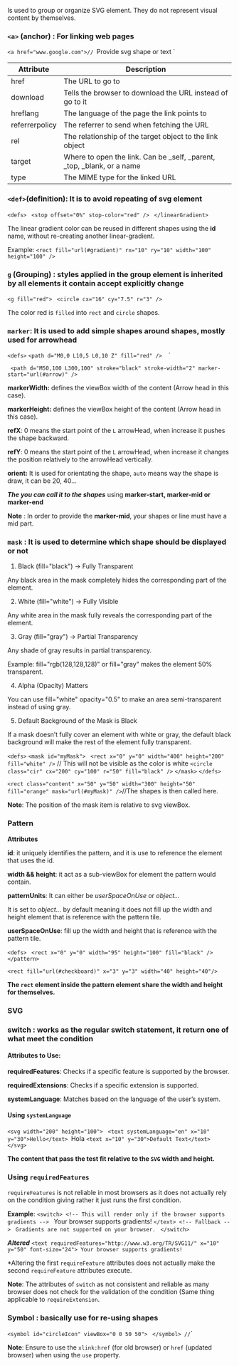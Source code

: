 Is used to group or organize SVG element. They do not represent visual content by themselves.

### `<a>` (anchor) :  For linking web pages 
`<a href="www.google.com">//
`Provide svg shape or text </a>`

| Attribute      | Description                                                            |
| -------------- | ---------------------------------------------------------------------- |
| href           | The URL to go to                                                       |
| download       | Tells the browser to download the URL instead of go to it              |
| hreflang       | The language of the page the link points to                            |
| referrerpolicy | The referrer to send when fetching the URL                             |
| rel            | The relationship of the target object to the link object               |
| target         | Where to open the link. Can be _self, _parent, _top, _blank, or a name |
| type           | The MIME type for the linked URL                                       |

### `<def>`(definition): It is to avoid repeating of svg element
 `<defs>
  `<linearGradient id="gradient">
    `<stop offset="0%" stop-color="red" />
    `<stop offset="100%" stop-color="blue" />
  `</linearGradient>
`</defs>

The linear gradient color can be reused in different shapes using the **id** name, without re-creating another linear-gradient.

Example:
`<rect fill="url(#gradient)" rx="10" ry="10" width="100" height="100" />`


### `g` (Grouping) : styles applied in the group element is inherited by all elements it contain accept explicitly change

  `<g fill="red">
  `<rect x="3" y="3" width="10" height="10" />
  `<circle cx="16" cy="7.5" r="3" />
 `</g>

The color red is `filled` into `rect` and `circle` shapes.

### `marker`: It is used to add simple shapes around shapes, mostly used for arrowhead

` <defs>
    `<marker id="arrow" markerWidth="30" markerHeight="10" refX="10" refY="0" orient="auto">
    `<path d="M0,0 L10,5 L0,10 Z" fill="red" />
    `</marker>`
`</defs>`

` <path d="M50,100 L300,100" stroke="black" stroke-width="2" marker-start="url(#arrow)" />`

**markerWidth:** defines the viewBox width of the content (Arrow head in this case).

**markerHeight:** defines the viewBox height of the content (Arrow head in this case).

**refX**: 0 means the start point of the `L` arrowHead, when increase it pushes the shape backward.

**refY**: 0 means the start point of the `L` arrowHead, when increase it changes the position relatively to the arrowHead vertically.

**orient:** It is used for orientating the shape, `auto` means way the shape is draw, it can be 20, 40...

___The you can call it to the shapes___ using **marker-start, marker-mid or marker-end**

**Note** : In order to provide the **marker-mid**, your shapes or line must have a mid part.


### `mask` : It is used to determine which shape should be displayed or not

1. Black (fill="black") → Fully Transparent

Any black area in the mask completely hides the corresponding part of the element.

2. White (fill="white") → Fully Visible

Any white area in the mask fully reveals the corresponding part of the element.

3. Gray (fill="gray") → Partial Transparency

Any shade of gray results in partial transparency.

Example: fill="rgb(128,128,128)" or fill="gray" makes the element 50% transparent.

4. Alpha (Opacity) Matters

You can use fill="white" opacity="0.5" to make an area semi-transparent instead of using gray.

5. Default Background of the Mask is Black

If a mask doesn’t fully cover an element with white or gray, the default black background will make the rest of the element fully transparent.

  `<defs>`
    `<mask id="myMask">`
      ` <rect x="0" y="0" width="400" height="200" fill="white" />` // This will not be visible as the color is white
      `<circle class="cir" cx="200" cy="100" r="50" fill="black" />`
     `</mask>`
`</defs>`

  `<rect class="content" x="50" y="50" width="300" height="50" fill="orange" mask="url(#myMask)" />`//The shapes is then called here.
  
**Note**: The position of the mask item is relative to svg viewBox.


### Pattern

**Attributes** 

**id**: it uniquely identifies the pattern, and it is use to reference the element that uses the id.

**width && height**: it act as a sub-viewBox for element the pattern would contain.

**patternUnits**: It can either be *userSpaceOnUse* or *object...*

It is set to *object...* by default meaning it does not fill up the width and height element that is reference with the pattern tile.

**userSpaceOnUse**: fill up the width and height that is reference with the pattern tile.


`<defs>
`<pattern id="checkboard" width="200" height="105" patternUnits="userSpaceOnUse">
`<rect x="0" y="0" width="95" height="100" fill="black" />
`<rect x="100" y="0" width="95" height="100" fill="white" />
 `</pattern>
  `</defs>

`<rect fill="url(#checkboard)" x="3" y="3" width="40" height="40"/>`

**The `rect` element inside the pattern element share the width and height for themselves.**


### SVG


### switch : works as the regular switch statement, it return one of what meet the condition

#### Attributes to Use:

**requiredFeatures**: Checks if a specific feature is supported by the browser.

**requiredExtensions**: Checks if a specific extension is supported.

**systemLanguage**: Matches based on the language of the user’s system.
#### **Using** `systemLanguage`

`<svg width="200" height="100">
  `<switch>
    `<text systemLanguage="en" x="10" y="30">Hello</text>
    `<text systemLanguage="en-NG" x="10" y="30">Hola</text>
   `<text x="10" y="30">Default Text</text>
  `</switch>
`</svg> `

**The content that pass the test fit relative to the `SVG` width and height.**

### Using `requiredFeatures` 

`requireFeatures` is not reliable in most browsers as it does not actually rely on the condition giving rather it just runs the first condition.

**Example**:
`<switch>
    <!-- This will render only if the browser supports gradients -->
    `<text requiredFeatures="http://www.w3.org/TR/SVG11/feature#Gradient" x="10" y="50" font-size="24">
      Your browser supports gradients!
    `</text>
    <!-- Fallback -->
    `<text x="10" y="80" font-size="24">
      `Gradients are not supported on your browser.
    `</text>
 `</switch> `

 
   ***Altered***
`<text requiredFeatures="http://www.w3.org/TR/SVG11/" x="10" y="50" font-size="24">
      Your browser supports gradients!
`</text>
    
*Altering the first `requireFeature` attributes does not actually make the second `requireFeature` attributes execute.

**Note**: The attributes of `switch` as not consistent and reliable as many browser does not check for the validation of the condition (Same thing applicable to `requireExtension`. 

### Symbol : basically use for re-using shapes 

`<symbol id="circleIcon" viewBox="0 0 50 50">
   `<circle cx="25" cy="25" r="30" fill="blue" />
`</symbol>
 `<use xlink:href="#circleIcon" x="0" y="0" />`
 // `<use href="#circleIcon" x="0" y="0" />`

**Note**: Ensure to use the `xlink:href` (for old browser) or `href` (updated browser) when using the `use` property. 